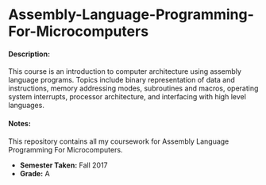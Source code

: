 # Assembly-Language-Programming-For-Microcomputers

#### Description:
This course is an introduction to computer architecture using assembly language programs. Topics include binary representation of data and instructions, memory addressing modes, subroutines and macros, operating system interrupts, processor architecture, and interfacing with high level languages.

#### Notes:
This repository contains all my coursework for Assembly Language Programming For Microcomputers.

 * **Semester Taken:** Fall 2017
 * **Grade:** A
